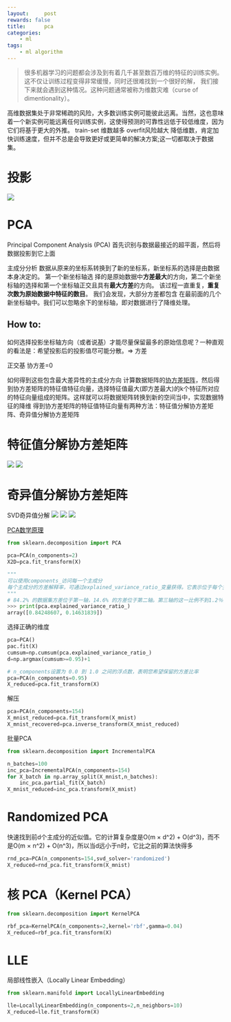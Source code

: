 ```yaml
---
layout:     post
rewards: false
title:      pca
categories:
    - ml
tags:
    - ml algorithm
---
```

>很多机器学习的问题都会涉及到有着几千甚至数百万维的特征的训练实例。这不仅让训练过程变得非常缓慢，同时还很难找到一个很好的解，
我们接下来就会遇到这种情况。这种问题通常被称为维数灾难（curse of dimentionality）。


高维数据集处于非常稀疏的风险，大多数训练实例可能彼此远离。当然，这也意味着一个新实例可能远离任何训练实例，这使得预测的可靠性远低于较低维度，因为它们将基于更大的外推。
train-set 维数越多 overfit风险越大
降低维数，肯定加快训练速度，但并不总是会导致更好或更简单的解决方案;这一切都取决于数据集。

# 投影
![](https://ws2.sinaimg.cn/large/006tNbRwgy1fvkpm1rcsaj31e00reabo.jpg)

# PCA
Principal Component Analysis (PCA)
首先识别与数据最接近的超平面，然后将数据投影到它上面

主成分分析
数据从原来的坐标系转换到了新的坐标系，新坐标系的选择是由数据本身决定的。
第一个新坐标轴选 择的是原始数据中**方差最大**的方向，第二个新坐标轴的选择和第一个坐标轴正交且具有**最大方差**的方向。
该过程一直重复，**重复次数为原始数据中特征的数目**。
我们会发现，大部分方差都包含 在最前面的几个新坐标轴中。我们可以忽略余下的坐标轴，即对数据进行了降维处理。

## How to:
如何选择投影坐标轴方向（或者说[基](/数学/2018/09/20/向量/#基)）才能尽量保留最多的原始信息呢？一种直观的看法是：希望投影后的投影值尽可能分散。=> 方差

正交基 协方差=0

如何得到这些包含最大差异性的主成分方向
计算数据矩阵的[协方差矩阵](/数学/2018/05/21/概率常用/#协方差矩阵)，然后得到协方差矩阵的特征值特征向量，选择特征值最大(即方差最大)的k个特征所对应的特征向量组成的矩阵。这样就可以将数据矩阵转换到新的空间当中，实现数据特征的降维
得到协方差矩阵的特征值特征向量有两种方法：特征值分解协方差矩阵、奇异值分解协方差矩阵

# 特征值分解协方差矩阵
![](https://ws3.sinaimg.cn/large/006tNbRwgy1fvkq9l9r97j31kw0oawhr.jpg)
![](https://ws3.sinaimg.cn/large/006tNbRwgy1fvkq9xji11j31ba0eitad.jpg)

# 奇异值分解协方差矩阵
SVD奇异值分解
![](https://ws3.sinaimg.cn/large/006tNbRwgy1fvkqacw8pwj31e60datas.jpg)
![](https://ws1.sinaimg.cn/large/006tNbRwgy1fvkqazu7o1j31kw0uggr9.jpg)
![](https://ws1.sinaimg.cn/large/006tNbRwgy1fvkqbjklguj31f60tygqi.jpg)

[PCA数学原理](http://blog.codinglabs.org/articles/pca-tutorial.html)

```python
from sklearn.decomposition import PCA

pca=PCA(n_components=2)
X2D=pca.fit_transform(X)

"""
可以使用components_访问每一个主成分
每个主成分的方差解释率，可通过explained_variance_ratio_变量获得。它表示位于每个主成分轴上的数据集方差的比例。
"""
# 84.2% 的数据集方差位于第一轴，14.6% 的方差位于第二轴。第三轴的这一比例不到1.2％，
>>> print(pca.explained_variance_ratio_)
array([0.84248607, 0.14631839])

```
选择正确的维度
```python
pca=PCA()
pac.fit(X)
cumsum=np.cumsum(pca.explained_variance_ratio_)
d=np.argmax(cumsum>=0.95)+1

# n_components设置为 0.0 到 1.0 之间的浮点数，表明您希望保留的方差比率
pca=PCA(n_components=0.95)
X_reduced=pca.fit_transform(X)
```
解压
```python
pca=PCA(n_components=154)
X_mnist_reduced=pca.fit_transform(X_mnist)
X_mnist_recovered=pca.inverse_transform(X_mnist_reduced)
```
批量PCA
```python
from sklearn.decomposition import IncrementalPCA

n_batches=100
inc_pca=IncrementalPCA(n_components=154)
for X_batch in np.array_split(X_mnist,n_batches):
    inc_pca.partial_fit(X_batch)
X_mnist_reduced=inc_pca.transform(X_mnist)
```

# Randomized PCA
快速找到前d个主成分的近似值。它的计算复杂度是O(m × d^2) + O(d^3)，而不是O(m × n^2) + O(n^3)，所以当d远小于n时，它比之前的算法快得多
```python
rnd_pca=PCA(n_components=154,svd_solver='randomized')
X_reduced=rnd_pca.fit_transform(X_mnist)
```
# 核 PCA（Kernel PCA）
```python
from sklearn.decomposition import KernelPCA

rbf_pca=KernelPCA(n_components=2,kernel='rbf',gamma=0.04)
X_reduced=rbf_pca.fit_transform(X)
```

# LLE
局部线性嵌入（Locally Linear Embedding）
```python
from sklearn.manifold import LocallyLinearEmbedding

lle=LocallyLinearEmbedding(n_components=2,n_neighbors=10)
X_reduced=lle.fit_transform(X)
```